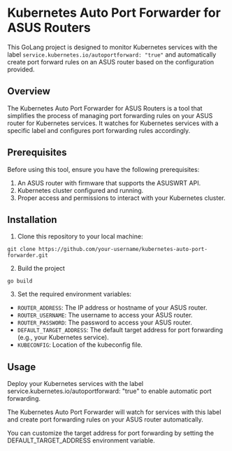 # Kubernetes Auto Port Forwarder for ASUS Routers

This GoLang project is designed to monitor Kubernetes services with the label `service.kubernetes.io/autoportforward: "true"` and automatically create port forward rules on an ASUS router based on the configuration provided.

## Overview

The Kubernetes Auto Port Forwarder for ASUS Routers is a tool that simplifies the process of managing port forwarding rules on your ASUS router for Kubernetes services. It watches for Kubernetes services with a specific label and configures port forwarding rules accordingly.

## Prerequisites

Before using this tool, ensure you have the following prerequisites:

1. An ASUS router with firmware that supports the ASUSWRT API.
2. Kubernetes cluster configured and running.
3. Proper access and permissions to interact with your Kubernetes cluster.

## Installation

1. Clone this repository to your local machine:
  ```shell
  git clone https://github.com/your-username/kubernetes-auto-port-forwarder.git
  ```
2. Build the project
  ```shell
  go build
  ```

3. Set the required environment variables:
- `ROUTER_ADDRESS`: The IP address or hostname of your ASUS router.
- `ROUTER_USERNAME`: The username to access your ASUS router.
- `ROUTER_PASSWORD`: The password to access your ASUS router.
- `DEFAULT_TARGET_ADDRESS`: The default target address for port forwarding (e.g., your Kubernetes service).
- `KUBECONFIG`: Location of the kubeconfig file.


## Usage
Deploy your Kubernetes services with the label service.kubernetes.io/autoportforward: "true" to enable automatic port forwarding.

The Kubernetes Auto Port Forwarder will watch for services with this label and create port forwarding rules on your ASUS router automatically.

You can customize the target address for port forwarding by setting the DEFAULT_TARGET_ADDRESS environment variable.